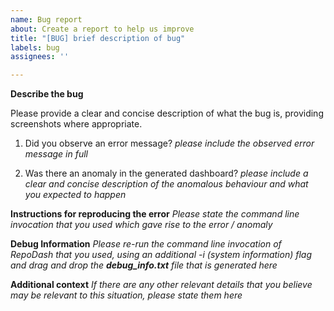 ```yaml
---
name: Bug report
about: Create a report to help us improve
title: "[BUG] brief description of bug"
labels: bug
assignees: ''

---
```


**Describe the bug**

Please provide a clear and concise description of what the bug is, providing screenshots where appropriate.



1. Did you observe an error message?
_please include the observed error message in full_




2. Was there an anomaly in the generated dashboard? 
_please include a clear and concise description of the anomalous behaviour and what you expected to happen_




**Instructions for reproducing the error**
_Please state the command line invocation that you used which gave rise to the error / anomaly_




**Debug Information**
_Please re-run the command line invocation of RepoDash that you used, using an additional -i (system information) flag and drag and drop the **debug_info.txt** file that is generated here_




**Additional context**
_If there are any other relevant details that you believe may be relevant to this situation, please state them here_




